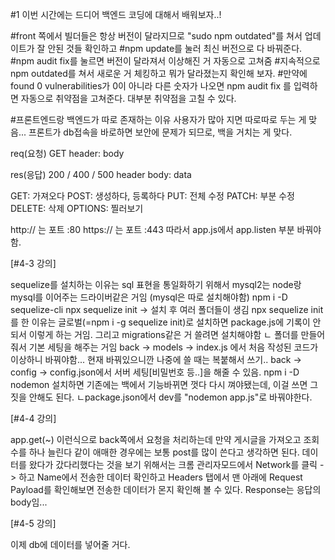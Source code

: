 #1 이번 시간에는 드디어 백엔드 코딩에 대해서 배워보자..!

#front 쪽에서 빌더들은 항상 버전이 달라지므로 "sudo npm outdated"를 쳐서 업데이트가 잘 안된 것들 확인하고
#npm update를 눌러 최신 버전으로 다 바꿔준다.
#npm audit fix를 눌르면 버전이 달라져서 이상해진 거 자동으로 고쳐줌 #지속적으로 npm outdated를 쳐서 새로운 거 체킹하고 뭐가 달라졌는지 확인해 보자. #만약에 found 0 vulnerabilities가 0이 아니라 다른 숫자가 나오면 npm audit fix 를 입력하면 자동으로 취약점을 고쳐준다. 대부분 취약점을 고칠 수 있다.

#프론트엔드랑 백엔드가 따로 존재하는 이유
사용자가 많아 지면 따로따로 두는 게 맞음...
프론트가 db접속을 바로하면 보안에 문제가 되므로, 백을 거치는 게 맞다.

req(요청)
GET
header:
body

res(응답)
200 / 400 / 500
header
body: data

GET: 가져오다
POST: 생성하다, 등록하다
PUT: 전체 수정
PATCH: 부분 수정
DELETE: 삭제
OPTIONS: 찔러보기

http:// 는 포트 :80
https:// 는 포트 :443
따라서 app.js에서 app.listen 부분 바꿔야함.

[#4-3 강의]

sequelize를 설치하는 이유는 sql 표현을 통일화하기 위해서
mysql2는 node랑 mysql를 이어주는 드라이버같은 거임 (mysql은 따로 설치해야함)
npm i -D sequelize-cli
npx sequelize init -> 설치 후 여러 폴더들이 생김
npx sequelize init를 한 이유는 글로벌(=npm i -g sequelize init)로 설치하면 package.js에 기록이 안되서 이렇게 하는 거임. 그리고 migrations같은 거 쓸려면 설치해야함
ㄴ 폴더를 만들어줘서 기본 세팅을 해주는 거임
back -> models -> index.js 에서 처음 작성된 코드가 이상하니 바꿔야함... 현재 바꿔있으니깐 나중에 쓸 때는 복붙해서 쓰기..
back -> config -> config.json에서 서버 세팅[비밀번호 등..]을 해줄 수 있음.
npm i -D nodemon 설치하면 기존에는 백에서 기능바뀌면 껏다 다시 껴야됐는데, 이걸 쓰면 그 짓을 안해도 된다.
ㄴpackage.json에서 dev를 "nodemon app.js"로 바꿔야한다.

[#4-4 강의]

app.get(~) 이런식으로 back쪽에서 요청을 처리하는데 만약 게시글을 가져오고 조회수를 하나 늘린다 같이 애매한 경우에는 보통 post를 많이 쓴다고 생각하면 된다.
데이터를 왔다가 갔다리했다는 것을 보기 위해서는 크롬 관리자모드에서 Network를 클릭 -> 하고 Name에서 전송한 데이터 확인하고 Headers 탭에서 맨 아래에 Request Payload를 확인해보면 전송한 데이터가 몬지 확인해 볼 수 있다.
Response는 응답의 body임...

[#4-5 강의]

이제 db에 데이터를 넣어줄 거다.
